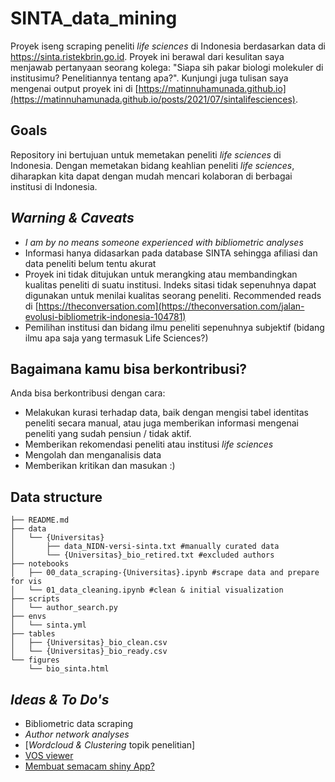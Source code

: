 # SINTA_data_mining
Proyek iseng scraping peneliti _life sciences_ di Indonesia berdasarkan data di https://sinta.ristekbrin.go.id. Proyek ini berawal dari kesulitan saya menjawab pertanyaan seorang kolega: "Siapa sih pakar biologi molekuler di institusimu? Penelitiannya tentang apa?". 
Kunjungi juga tulisan saya mengenai output proyek ini di [https://matinnuhamunada.github.io](https://matinnuhamunada.github.io/posts/2021/07/sintalifesciences).

## Goals
Repository ini bertujuan untuk memetakan peneliti _life sciences_ di Indonesia. Dengan memetakan bidang keahlian peneliti _life sciences_, diharapkan kita dapat dengan mudah mencari kolaboran di berbagai institusi di Indonesia.

## _Warning & Caveats_
* _I am by no means someone experienced with bibliometric analyses_
* Informasi hanya didasarkan pada database SINTA sehingga afiliasi dan data peneliti belum tentu akurat
* Proyek ini tidak ditujukan untuk merangking atau membandingkan kualitas peneliti di suatu institusi. Indeks sitasi tidak sepenuhnya dapat digunakan untuk menilai kualitas seorang peneliti. Recommended reads di [https://theconversation.com](https://theconversation.com/jalan-evolusi-bibliometrik-indonesia-104781)
* Pemilihan institusi dan bidang ilmu peneliti sepenuhnya subjektif (bidang ilmu apa saja yang termasuk Life Sciences?)
 
## Bagaimana kamu bisa berkontribusi?
Anda bisa berkontribusi dengan cara:
* Melakukan kurasi terhadap data, baik dengan mengisi tabel identitas peneliti secara manual, atau juga memberikan informasi mengenai peneliti yang sudah pensiun / tidak aktif.
* Memberikan rekomendasi peneliti atau institusi _life sciences_
* Mengolah dan menganalisis data
* Memberikan kritikan dan masukan :)

## Data structure
```
├── README.md
├── data
│   └── {Universitas}
│       ├── data_NIDN-versi-sinta.txt #manually curated data
│       └── {Universitas}_bio_retired.txt #excluded authors
├── notebooks
│   ├── 00_data_scraping-{Universitas}.ipynb #scrape data and prepare for vis
│   └── 01_data_cleaning.ipynb #clean & initial visualization
├── scripts
│   └── author_search.py
├── envs
│   └── sinta.yml
├── tables
│   ├── {Universitas}_bio_clean.csv
│   └── {Universitas}_bio_ready.csv
└── figures
    └── bio_sinta.html
```

## _Ideas & To Do's_
* Bibliometric data scraping
* _Author network analyses_
* [_Wordcloud & Clustering_ topik penelitian]
* [VOS viewer](https://www.vosviewer.com/)
* [Membuat semacam shiny App?](https://bibliometrix.org/)


